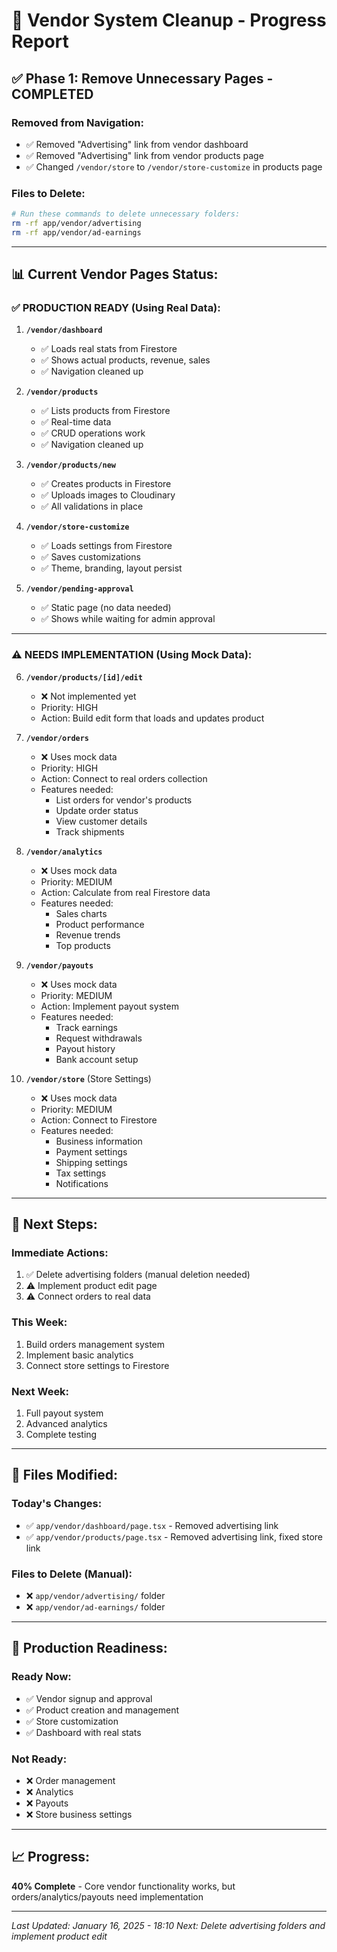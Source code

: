 # 🧹 Vendor System Cleanup - Progress Report

## ✅ **Phase 1: Remove Unnecessary Pages - COMPLETED**

### **Removed from Navigation:**
- ✅ Removed "Advertising" link from vendor dashboard
- ✅ Removed "Advertising" link from vendor products page
- ✅ Changed `/vendor/store` to `/vendor/store-customize` in products page

### **Files to Delete:**
```bash
# Run these commands to delete unnecessary folders:
rm -rf app/vendor/advertising
rm -rf app/vendor/ad-earnings
```

---

## 📊 **Current Vendor Pages Status:**

### ✅ **PRODUCTION READY (Using Real Data):**
1. **`/vendor/dashboard`**
   - ✅ Loads real stats from Firestore
   - ✅ Shows actual products, revenue, sales
   - ✅ Navigation cleaned up

2. **`/vendor/products`**
   - ✅ Lists products from Firestore
   - ✅ Real-time data
   - ✅ CRUD operations work
   - ✅ Navigation cleaned up

3. **`/vendor/products/new`**
   - ✅ Creates products in Firestore
   - ✅ Uploads images to Cloudinary
   - ✅ All validations in place

4. **`/vendor/store-customize`**
   - ✅ Loads settings from Firestore
   - ✅ Saves customizations
   - ✅ Theme, branding, layout persist

5. **`/vendor/pending-approval`**
   - ✅ Static page (no data needed)
   - ✅ Shows while waiting for admin approval

---

### ⚠️ **NEEDS IMPLEMENTATION (Using Mock Data):**

6. **`/vendor/products/[id]/edit`**
   - ❌ Not implemented yet
   - Priority: HIGH
   - Action: Build edit form that loads and updates product

7. **`/vendor/orders`**
   - ❌ Uses mock data
   - Priority: HIGH
   - Action: Connect to real orders collection
   - Features needed:
     - List orders for vendor's products
     - Update order status
     - View customer details
     - Track shipments

8. **`/vendor/analytics`**
   - ❌ Uses mock data
   - Priority: MEDIUM
   - Action: Calculate from real Firestore data
   - Features needed:
     - Sales charts
     - Product performance
     - Revenue trends
     - Top products

9. **`/vendor/payouts`**
   - ❌ Uses mock data
   - Priority: MEDIUM
   - Action: Implement payout system
   - Features needed:
     - Track earnings
     - Request withdrawals
     - Payout history
     - Bank account setup

10. **`/vendor/store`** (Store Settings)
    - ❌ Uses mock data
    - Priority: MEDIUM
    - Action: Connect to Firestore
    - Features needed:
      - Business information
      - Payment settings
      - Shipping settings
      - Tax settings
      - Notifications

---

## 🎯 **Next Steps:**

### **Immediate Actions:**
1. ✅ Delete advertising folders (manual deletion needed)
2. ⚠️ Implement product edit page
3. ⚠️ Connect orders to real data

### **This Week:**
1. Build orders management system
2. Implement basic analytics
3. Connect store settings to Firestore

### **Next Week:**
1. Full payout system
2. Advanced analytics
3. Complete testing

---

## 📝 **Files Modified:**

### **Today's Changes:**
- ✅ `app/vendor/dashboard/page.tsx` - Removed advertising link
- ✅ `app/vendor/products/page.tsx` - Removed advertising link, fixed store link

### **Files to Delete (Manual):**
- ❌ `app/vendor/advertising/` folder
- ❌ `app/vendor/ad-earnings/` folder

---

## 🚀 **Production Readiness:**

### **Ready Now:**
- ✅ Vendor signup and approval
- ✅ Product creation and management
- ✅ Store customization
- ✅ Dashboard with real stats

### **Not Ready:**
- ❌ Order management
- ❌ Analytics
- ❌ Payouts
- ❌ Store business settings

---

## 📈 **Progress:**
**40% Complete** - Core vendor functionality works, but orders/analytics/payouts need implementation

---

*Last Updated: January 16, 2025 - 18:10*
*Next: Delete advertising folders and implement product edit*
